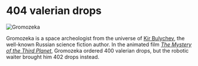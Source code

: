 # 404 valerian drops

![Gromozeka](/images/gromozeka.jpg)

Gromozeka is a space archeologist from the universe of [Kir Bulychev](https://en.wikipedia.org/wiki/Kir_Bulychev), the
well-known Russian science fiction author. In the animated film *[The Mystery of the Third Planet](https://en.wikipedia.org/wiki/The_Mystery_of_the_Third_Planet)*,
Gromozeka ordered 400 valerian drops, but the robotic waiter brought him 402 drops instead.
